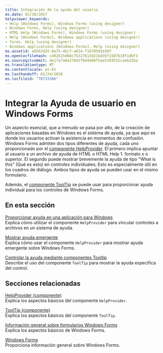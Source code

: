 ```yaml
---
title: Integración de la ayuda del usuario
ms.date: 03/30/2017
helpviewer_keywords:
- Help [Windows Forms], Windows Forms (using designer)
- Windows Forms, Help (using designer)
- HTML Help [Windows Forms], Windows Forms (using designer)
- Help [Windows Forms], Windows applications (using designer)
- forms. Help (using designer)
- Windows applications [Windows Forms], Help (using designer)
ms.assetid: a8563d25-8a75-4bc7-a024-f1870591b50f
ms.openlocfilehash: c402615d68c75327613d21bd35f1587b10f1dbf3
ms.sourcegitcommit: de17a7a0a37042f0d4406f5ae5393531caeb25ba
ms.translationtype: MT
ms.contentlocale: es-ES
ms.lasthandoff: 01/24/2020
ms.locfileid: "76731566"
---
```

# <a name="integrating-user-help-in-windows-forms"></a>Integrar la Ayuda de usuario en Windows Forms
Un aspecto esencial, que a menudo se pasa por alto, de la creación de aplicaciones basadas en Windows es el sistema de ayuda, ya que aquí es donde los usuarios activan la asistencia en momentos de confusión. Windows Forms admiten dos tipos diferentes de ayuda, cada uno proporcionado por el [componente HelpProvider](../controls/helpprovider-component-windows-forms.md). El primero implica apuntar al usuario a un archivo de ayuda de HTML o HTML Help 1. formato *x* o superior. El segundo puede mostrar brevemente la ayuda de tipo "What is this" (Qué es esto) en controles individuales; Esto es especialmente útil en los cuadros de diálogo. Ambos tipos de ayuda se pueden usar en el mismo formulario.  
  
 Además, el [componente ToolTip](../controls/tooltip-component-windows-forms.md) se puede usar para proporcionar ayuda individual para los controles de Windows Forms.  
  
## <a name="in-this-section"></a>En esta sección  
 [Proporcionar ayuda en una aplicación para Windows](how-to-provide-help-in-a-windows-application.md)  
 Explica cómo utilizar el componente `HelpProvider` para vincular controles a archivos en un sistema de ayuda.  
  
 [Mostrar ayuda emergente](how-to-display-pop-up-help.md)  
 Explica cómo usar el componente `HelpProvider` para mostrar ayuda emergente sobre Windows Forms.  
  
 [Controlar la ayuda mediante componentes Tooltip](control-help-using-tooltips.md)  
 Describe el uso del componente `ToolTip` para mostrar la ayuda específica del control.  
  
## <a name="related-sections"></a>Secciones relacionadas  
 [HelpProvider (componente)](../controls/helpprovider-component-windows-forms.md)  
 Explica los aspectos básicos del componente `HelpProvider`.  
  
 [ToolTip (componente)](../controls/tooltip-component-windows-forms.md)  
 Explica los aspectos básicos del componente `ToolTip`.  
  
 [Información general sobre formularios Windows Forms](../windows-forms-overview.md)  
 Explica los aspectos básicos de Windows Forms.  
  
 [Windows Forms](../index.md)  
 Proporciona información general sobre Windows Forms.
